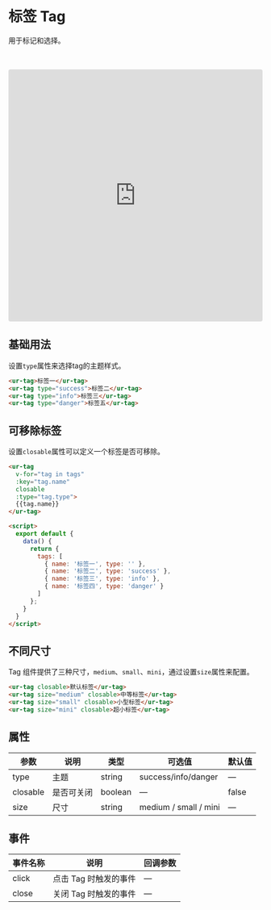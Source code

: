 <script setup>
  import TagDemo from '../../src/components/tag.vue';
</script>
# 标签 Tag

用于标记和选择。

<TagDemo />
<br />
<br />

<iframe src="https://codesandbox.io/embed/tag-itilz?fontsize=14&hidenavigation=1&module=%2Fsrc%2Fcomponents%2Ftag.vue&theme=dark"
     style="width:100%; height:500px; border:0; border-radius: 4px; overflow:hidden;"
     title="tag"
     allow="accelerometer; ambient-light-sensor; camera; encrypted-media; geolocation; gyroscope; hid; microphone; midi; payment; usb; vr; xr-spatial-tracking"
     sandbox="allow-forms allow-modals allow-popups allow-presentation allow-same-origin allow-scripts"
   ></iframe>

## 基础用法

设置`type`属性来选择tag的主题样式。

```html
<ur-tag>标签一</ur-tag>
<ur-tag type="success">标签二</ur-tag>
<ur-tag type="info">标签三</ur-tag>
<ur-tag type="danger">标签五</ur-tag>
```

## 可移除标签

设置`closable`属性可以定义一个标签是否可移除。

```html
<ur-tag
  v-for="tag in tags"
  :key="tag.name"
  closable
  :type="tag.type">
  {{tag.name}}
</ur-tag>

<script>
  export default {
    data() {
      return {
        tags: [
          { name: '标签一', type: '' },
          { name: '标签二', type: 'success' },
          { name: '标签三', type: 'info' },
          { name: '标签四', type: 'danger' }
        ]
      };
    }
  }
</script>
```

## 不同尺寸

Tag 组件提供了三种尺寸，`medium`、`small`、`mini`，通过设置`size`属性来配置。

```html
<ur-tag closable>默认标签</ur-tag>
<ur-tag size="medium" closable>中等标签</ur-tag>
<ur-tag size="small" closable>小型标签</ur-tag>
<ur-tag size="mini" closable>超小标签</ur-tag>
```

## 属性
| 参数      | 说明          | 类型      | 可选值                           | 默认值  |
|---------- |-------------- |---------- |--------------------------------  |-------- |
| type | 主题 | string | success/info/danger | — |
| closable | 是否可关闭 | boolean | — | false |
| size | 尺寸 | string | medium / small / mini | — |


## 事件
| 事件名称 | 说明 | 回调参数 |
|---------- |-------- |---------- |
| click | 点击 Tag 时触发的事件 | — |
| close | 关闭 Tag 时触发的事件 | — |